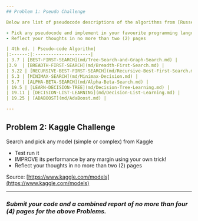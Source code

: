 ```yaml
---
## Problem 1: Pseudo Challenge

Below are list of pseudocode descriptions of the algorithms from [Russell](http://www.cs.berkeley.edu/~russell/) and [Norvig's](http://www.norvig.com/) [Artificial Intelligence - A Modern Approach](http://aima.cs.berkeley.edu/).

- Pick any pseudocode and implement in your favourite programming language!
- Reflect your thoughts in no more than two (2) pages

| 4th ed. | Pseudo-code Algorithm|
|:------:|:---------------------|
| 3.7 | [BEST-FIRST-SEARCH](md/Tree-Search-and-Graph-Search.md) |
|3.9  | [BREADTH-FIRST-SEARCH](md/Breadth-First-Search.md) |
| 3.22 | [RECURSIVE-BEST-FIRST-SEARCH](md/Recursive-Best-First-Search.md) |
| 5.3 | [MINIMAX-SEARCH](md/Minimax-Decision.md) |
| 5.7 | [ALPHA-BETA-SEARCH](md/Alpha-Beta-Search.md) |
| 19.5 | [LEARN-DECISION-TREE](md/Decision-Tree-Learning.md) |
| 19.11 | [DECISION-LIST-LEARNING](md/Decision-List-Learning.md) |
| 19.25 | [ADABOOST](md/AdaBoost.md) |

---
```


## Problem 2: Kaggle Challenge

Search and pick any model (simple or complex) from Kaggle
- Test run it
- IMPROVE its performance by any margin using your own trick!
- Reflect your thoughts in no more than two (2) pages

Source: [https://www.kaggle.com/models](https://www.kaggle.com/models)

---

### ***Submit your code and a combined report of no more than four (4) pages for the above Problems.***

